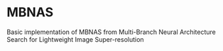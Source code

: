 # MBNAS
 Basic implementation of MBNAS from Multi-Branch Neural Architecture Search for Lightweight Image Super-resolution
